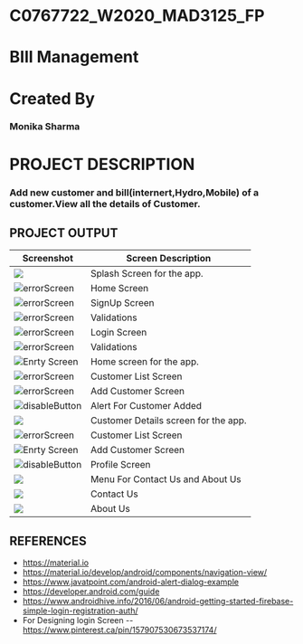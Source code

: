 
# C0767722_W2020_MAD3125_FP
# BIll Management
# Created By
### Monika Sharma
# PROJECT DESCRIPTION
### Add new customer and bill(internert,Hydro,Mobile) of a customer.View all the details of Customer.
## PROJECT OUTPUT
Screenshot | Screen Description
--- | ---
<img src="https://s4.gifyu.com/images/15bd7ba2ba453202c.png" /> | Splash Screen for the app.
<img src="https://s4.gifyu.com/images/2b5d08946d5b1bc97.png" alt="errorScreen"/> | Home Screen
<img src="https://s4.gifyu.com/images/33ae1422355eb4496.png" alt="errorScreen"/> | SignUp Screen 
<img src="https://s4.gifyu.com/images/4c3c1238a3d18f7f6.png" alt="errorScreen"/> | Validations 
 <img src="https://s4.gifyu.com/images/5312e7ab2ecbbbf74.png"  alt="errorScreen"/> | Login Screen  
 <img src="https://s4.gifyu.com/images/6ae1d150466c9edfd.png" alt="errorScreen"/> | Validations
 ![Enrty Screen](https://j.gifs.com/710OQA.gif) | Home screen for the app.
 <img src="https://s4.gifyu.com/images/85123a8579388adbb.png"  alt="errorScreen"/> | Customer List Screen  
 <img src="https://s4.gifyu.com/images/904fea609e1a1f3bf.png" alt="errorScreen"/> | Add Customer Screen
<img src="https://s4.gifyu.com/images/109e83cbd196ef1ead.png" alt="disableButton"/> | Alert For Customer Added
<img src="https://s4.gifyu.com/images/113f26d4a8e3c0595b.png"/> | Customer Details screen for the app.
<img src="https://s4.gifyu.com/images/85123a8579388adbb.png"  alt="errorScreen"/> | Customer List Screen  
![Enrty Screen](https://j.gifs.com/OMDqAN.gif) | Add Customer Screen
<img src="https://s4.gifyu.com/images/131229764d8d530b3e.png" alt="disableButton"/> | Profile Screen
<img src="https://s4.gifyu.com/images/14cb97e93775eab831.png"/> | Menu For Contact Us and About Us
<img src="https://s4.gifyu.com/images/15f60b39b5a4700d2b.png"/> | Contact Us
<img src="https://s4.gifyu.com/images/1633d5481b1b82b126.png"/> | About Us

## REFERENCES
* https://material.io
* https://material.io/develop/android/components/navigation-view/
* https://www.javatpoint.com/android-alert-dialog-example
* https://developer.android.com/guide
* https://www.androidhive.info/2016/06/android-getting-started-firebase-simple-login-registration-auth/
* For Designing login Screen -- https://www.pinterest.ca/pin/157907530673537174/
